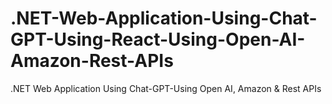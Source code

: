 # .NET-Web-Application-Using-Chat-GPT-Using-React-Using-Open-AI-Amazon-Rest-APIs
.NET Web Application Using Chat-GPT-Using Open AI, Amazon &amp; Rest APIs
